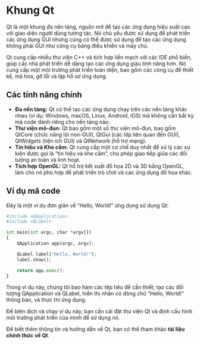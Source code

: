 # Khung Qt
Qt là một khung đa nền tảng, nguồn mở để tạo các ứng dụng hiệu suất cao với giao diện người dùng tương tác. Nó chủ yếu được sử dụng để phát triển các ứng dụng GUI nhưng cũng có thể được sử dụng để tạo các ứng dụng không phải GUI như công cụ bảng điều khiển và máy chủ.

Qt cung cấp nhiều thư viện C++ và tích hợp liền mạch với các IDE phổ biến, giúp các nhà phát triển dễ dàng tạo các ứng dụng giàu tính năng hơn. Nó cung cấp một môi trường phát triển toàn diện, bao gồm các công cụ để thiết kế, mã hóa, gỡ lỗi và lập hồ sơ ứng dụng.
## Các tính năng chính
- **Đa nền tảng:** Qt có thể tạo các ứng dụng chạy trên các nền tảng khác nhau (ví dụ: Windows, macOS, Linux, Android, iOS) mà không cần bất kỳ mã code dành riêng cho nền tảng nào.
- **Thư viện mô-đun:** Qt bao gồm một số thư viện mô-đun, bao gồm QtCore (chức năng lõi non-GUI), QtGui (các lớp liên quan đến GUI), QtWidgets (tiện ích GUI) và QtNetwork (hỗ trợ mạng).
- **Tín hiệu và Khe cắm:** Qt cung cấp một cơ chế duy nhất để xử lý các sự kiện được gọi là “tín hiệu và khe cắm”, cho phép giao tiếp giữa các đối tượng an toàn và linh hoạt.
- **Tích hợp OpenGL:** Qt hỗ trợ kết xuất đồ họa 2D và 3D bằng OpenGL, làm cho nó phù hợp để phát triển trò chơi và các ứng dụng đồ họa khác.
## Ví dụ mã code
Đây là một ví dụ đơn giản về “Hello, World!” ứng dụng sử dụng Qt:
~~~python
#include <QApplication>
#include <QLabel>

int main(int argc, char *argv[])
{
    QApplication app(argc, argv);

    QLabel label("Hello, World!");
    label.show();

    return app.exec();
}
~~~
Trong ví dụ này, chúng tôi bao hàm các tệp tiêu đề cần thiết, tạo các đối tượng QApplication và QLabel, hiển thị nhãn có dòng chữ “Hello, World!” thông báo, và thực thi ứng dụng.

Để biên dịch và chạy ví dụ này, bạn cần cài đặt thư viện Qt và định cấu hình môi trường phát triển của mình để sử dụng nó.

Để biết thêm thông tin và hướng dẫn về Qt, bạn có thể tham khảo **tài liệu chính thức về Qt**.